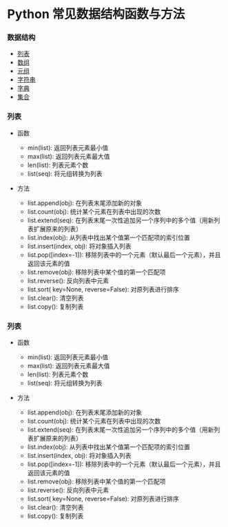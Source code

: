 # Python 常见数据结构函数与方法

### 数据结构

* [列表](#列表)
* [数组](#数组)
* [元组](#元组)
* [字符串](#字符串)
* [字典](#字典)
* [集合](#集合)

### 列表

* 函数
    * min(list): 返回列表元素最小值
    * max(list): 返回列表元素最大值
    * len(list): 列表元素个数
    * list(seq): 将元组转换为列表

* 方法
    * list.append(obj): 在列表末尾添加新的对象
    * list.count(obj): 统计某个元素在列表中出现的次数
    * list.extend(seq): 在列表末尾一次性追加另一个序列中的多个值（用新列表扩展原来的列表）
    * list.index(obj): 从列表中找出某个值第一个匹配项的索引位置
    * list.insert(index, obj): 将对象插入列表
    * list.pop([index=-1]): 移除列表中的一个元素（默认最后一个元素），并且返回该元素的值
    * list.remove(obj): 移除列表中某个值的第一个匹配项
    * list.reverse(): 反向列表中元素
    * list.sort( key=None, reverse=False): 对原列表进行排序
    * list.clear(): 清空列表
    * list.copy(): 复制列表

### 列表

* 函数
    * min(list): 返回列表元素最小值
    * max(list): 返回列表元素最大值
    * len(list): 列表元素个数
    * list(seq): 将元组转换为列表

* 方法
    * list.append(obj): 在列表末尾添加新的对象
    * list.count(obj): 统计某个元素在列表中出现的次数
    * list.extend(seq): 在列表末尾一次性追加另一个序列中的多个值（用新列表扩展原来的列表）
    * list.index(obj): 从列表中找出某个值第一个匹配项的索引位置
    * list.insert(index, obj): 将对象插入列表
    * list.pop([index=-1]): 移除列表中的一个元素（默认最后一个元素），并且返回该元素的值
    * list.remove(obj): 移除列表中某个值的第一个匹配项
    * list.reverse(): 反向列表中元素
    * list.sort( key=None, reverse=False): 对原列表进行排序
    * list.clear(): 清空列表
    * list.copy(): 复制列表